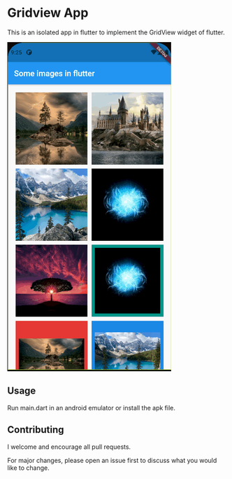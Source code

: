 # Gridview App 
This is an isolated app in flutter to implement the GridView widget of flutter.

![Alt Text](Animation.gif )

## Usage

Run main.dart in an android emulator or install the apk file.

## Contributing
I welcome and encourage all pull requests. 

For major changes, please open an issue first to discuss what you would like to change.